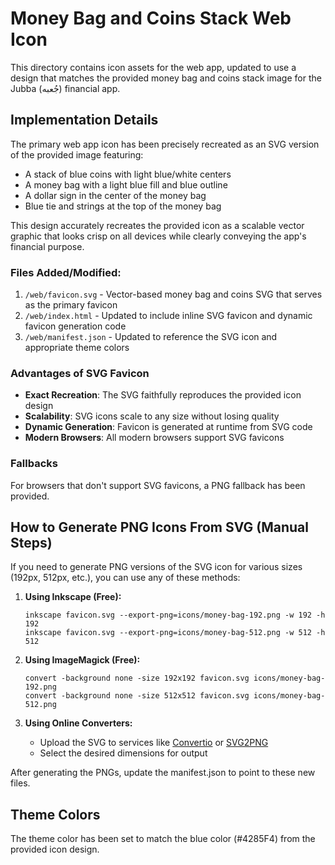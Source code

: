 # Money Bag and Coins Stack Web Icon

This directory contains icon assets for the web app, updated to use a design that matches the provided money bag and coins stack image for the Jubba (جُعبه) financial app.

## Implementation Details

The primary web app icon has been precisely recreated as an SVG version of the provided image featuring:
- A stack of blue coins with light blue/white centers
- A money bag with a light blue fill and blue outline
- A dollar sign in the center of the money bag
- Blue tie and strings at the top of the money bag

This design accurately recreates the provided icon as a scalable vector graphic that looks crisp on all devices while clearly conveying the app's financial purpose.

### Files Added/Modified:

1. `/web/favicon.svg` - Vector-based money bag and coins SVG that serves as the primary favicon
2. `/web/index.html` - Updated to include inline SVG favicon and dynamic favicon generation code
3. `/web/manifest.json` - Updated to reference the SVG icon and appropriate theme colors

### Advantages of SVG Favicon

- **Exact Recreation**: The SVG faithfully reproduces the provided icon design
- **Scalability**: SVG icons scale to any size without losing quality
- **Dynamic Generation**: Favicon is generated at runtime from SVG code
- **Modern Browsers**: All modern browsers support SVG favicons

### Fallbacks

For browsers that don't support SVG favicons, a PNG fallback has been provided.

## How to Generate PNG Icons From SVG (Manual Steps)

If you need to generate PNG versions of the SVG icon for various sizes (192px, 512px, etc.), you can use any of these methods:

1. **Using Inkscape (Free):**
   ```
   inkscape favicon.svg --export-png=icons/money-bag-192.png -w 192 -h 192
   inkscape favicon.svg --export-png=icons/money-bag-512.png -w 512 -h 512
   ```

2. **Using ImageMagick (Free):**
   ```
   convert -background none -size 192x192 favicon.svg icons/money-bag-192.png
   convert -background none -size 512x512 favicon.svg icons/money-bag-512.png
   ```

3. **Using Online Converters:**
   - Upload the SVG to services like [Convertio](https://convertio.co/svg-png/) or [SVG2PNG](https://svgtopng.com/)
   - Select the desired dimensions for output

After generating the PNGs, update the manifest.json to point to these new files.

## Theme Colors

The theme color has been set to match the blue color (#4285F4) from the provided icon design. 